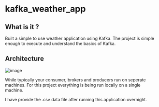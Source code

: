# kafka_weather_app
## What is it ? 
Built a simple to use weather application using Kafka. The project is simple enough to execute and understand the basics of Kafka. 


## Architecture 

![image](https://github.com/praveen555/kafka_weather_app/assets/23379996/9e7497ac-7ee5-4a1a-8655-643883d83335)

While typically your consumer, brokers and producers run on seperate machines. For this project everything is being run locally on a single machine. 

I have provide the .csv data file after running this application overnight.
